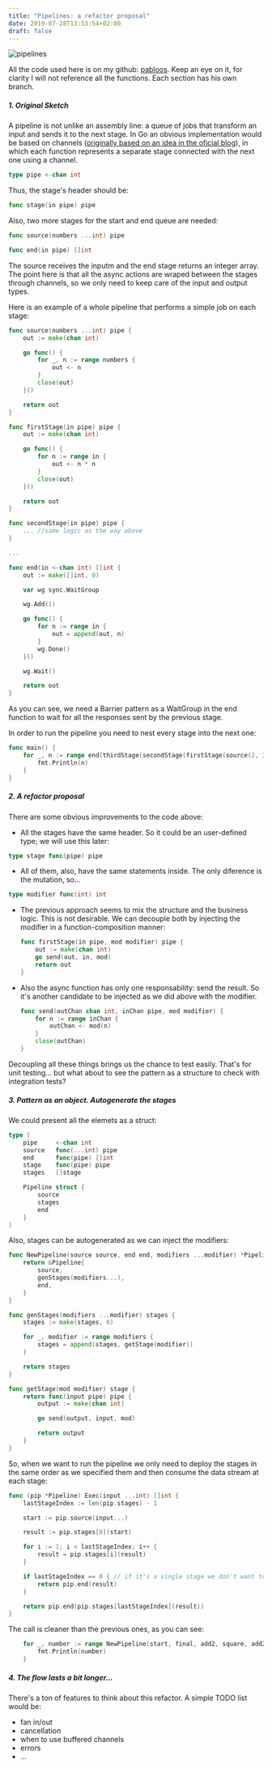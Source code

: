 ```yaml
---
title: "Pipelines: a refactor proposal"
date: 2019-07-28T13:53:54+02:00
draft: false
---
```


![pipelines](https://raw.githubusercontent.com/pabloos/pabloos.github.io/master/golang/pipelines.png?token=ACBPJY7IRZM2GGQDLJKLXT25KR7JQ)

All the code used here is on my github: [pabloos](https://github.com/pabloos/my-go-pipeline-pattern). Keep an eye on it, for clarity I will not reference all the functions. Each section has his own branch.

##### 1. Original Sketch

A pipeline is not unlike an assembly line: a queue of jobs that transform an input and sends it to the next stage. In Go an obvious implementation would be based on channels ([originally based on an idea in the oficial blog](https://blog.golang.org/pipelines)), in which each function represents a separate stage connected with the next one using a channel.

```go
type pipe <-chan int
```

Thus, the stage's header should be:

```go
func stage(in pipe) pipe
```

Also, two more stages for the start and end queue are needed:

```go
func source(numbers ...int) pipe
```

```go
func end(in pipe) []int
```

The source receives the inputm and the end stage returns an integer array. The point here is that all the async actions are wraped between the stages through channels, so we only need to keep care of the input and output types.

Here is an example of a whole pipeline that performs a simple job on each stage:

```go
func source(numbers ...int) pipe {
    out := make(chan int)

    go func() {
        for _, n := range numbers {
            out <- n
        }
        close(out)
    }()

    return out
}

func firstStage(in pipe) pipe {
    out := make(chan int)

    go func() {
        for n := range in {
            out <- n * n
        }
        close(out)
    }()

    return out
}

func secondStage(in pipe) pipe {
    ... //same logic as the way above
}

...

func end(in <-chan int) []int {
    out := make([]int, 0)

    var wg sync.WaitGroup

    wg.Add(1)

    go func() {
        for n := range in {
            out = append(out, n)
        }
        wg.Done()
    }()

    wg.Wait()

    return out
}
```

As you can see, we need a Barrier pattern as a WaitGroup in the end function to wait for all the responses sent by the previous stage.

In order to run the pipeline you need to nest every stage into the next one:

```go
func main() {
    for _, n := range end(thirdStage(secondStage(firstStage(source(2, 3, 2, 34))))) {
        fmt.Println(n)
    }
}
```

##### 2. A refactor proposal

There are some obvious improvements to the code above:

- All the stages have the same header. So it could be an user-defined type; we will use this later:

```go
type stage func(pipe) pipe
```

- All of them, also, have the same statements inside. The only diference is the mutation, so...

```go
type modifier func(int) int
```

- The previous approach seems to mix the structure and the business logic. This is not desirable. We can decouple both by injecting the modifier in a function-composition manner:

  ```go
  func firstStage(in pipe, mod modifier) pipe {
      out := make(chan int)
      go send(out, in, mod)
      return out
  }
  ```

- Also the async function has only one responsability: send the result. So it's another candidate to be injected as we did above with the modifier.

  ```go
  func send(outChan chan int, inChan pipe, mod modifier) {
      for n := range inChan {
          outChan <- mod(n)
      }
      close(outChan)
  }
  ```

Decoupling all these things brings us the chance to test easily. That's for unit testing... but what about to see the pattern as a structure to check with integration tests?

##### 3. Pattern as an object. Autogenerate the stages

We could present all the elemets as a struct:

```go
type (
    pipe     <-chan int
    source   func(...int) pipe
    end      func(pipe) []int
    stage    func(pipe) pipe
    stages   []stage

    Pipeline struct {
        source
        stages
        end
    }
)
```

Also, stages can be autogenerated as we can inject the modifiers:

```go
func NewPipeline(source source, end end, modifiers ...modifier) *Pipeline {
    return &Pipeline{
        source,
        genStages(modifiers...),
        end,
    }
}

func genStages(modifiers ...modifier) stages {
    stages := make(stages, 0)

    for _, modifier := range modifiers {
        stages = append(stages, getStage(modifier))
    }

    return stages
}

func getStage(mod modifier) stage {
    return func(input pipe) pipe {
        output := make(chan int)

        go send(output, input, mod)

        return output
    }
}
```

So, when we want to run the pipeline we only need to deploy the stages in the same order as we specified them and then consume the data stream at each stage:

```go
func (pip *Pipeline) Exec(input ...int) []int {
    lastStageIndex := len(pip.stages) - 1

    start := pip.source(input...)

    result := pip.stages[0](start)

    for i := 1; i < lastStageIndex; i++ {
        result = pip.stages[i](result)
    }

    if lastStageIndex == 0 { // if it's a single stage we don't want to remake the last stage (as it's also the first again)
        return pip.end(result)
    }

    return pip.end(pip.stages[lastStageIndex](result))
}
```

The call is cleaner than the previous ones, as you can see:

```go
    for _, number := range NewPipeline(start, final, add2, square, add2).Exec(1, 2, 3, 4, 5) {
        fmt.Println(number)
    }
```

##### 4. The flow lasts a bit longer...

There's a ton of features to think about this refactor. A simple TODO list would be:

- fan in/out
- cancellation
- when to use buffered channels
- errors
- ...
